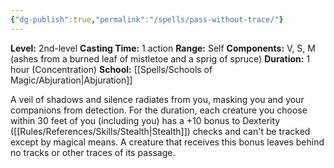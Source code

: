 ```yaml
---
{"dg-publish":true,"permalink":"/spells/pass-without-trace/"}
---
```


**Level:** 2nd-level
**Casting Time:** 1 action
**Range:** Self
**Components:** V, S, M (ashes from a burned leaf of mistletoe and a sprig of spruce)
**Duration:** 1 hour (Concentration)
**School:** [[Spells/Schools of Magic/Abjuration\|Abjuration]]

A veil of shadows and silence radiates from you, masking you and your companions from detection. For the duration, each creature you choose within 30 feet of you (including you) has a +10 bonus to Dexterity ([[Rules/References/Skills/Stealth\|Stealth]]) checks and can't be tracked except by magical means. A creature that receives this bonus leaves behind no tracks or other traces of its passage.